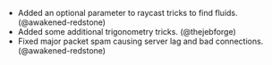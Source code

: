 - Added an optional parameter to raycast tricks to find fluids. (@awakened-redstone)
- Added some additional trigonometry tricks. (@thejebforge)
- Fixed major packet spam causing server lag and bad connections. (@awakened-redstone)
